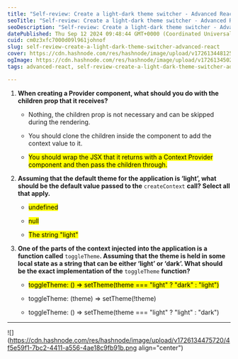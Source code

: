 ```yaml
---
title: "Self-review: Create a light-dark theme switcher - Advanced React"
seoTitle: "Self-review: Create a light-dark theme switcher - Advanced React"
seoDescription: "Self-review: Create a light-dark theme switcher - Advanced React"
datePublished: Thu Sep 12 2024 09:48:44 GMT+0000 (Coordinated Universal Time)
cuid: cm0z3xfc7000d09l961johnof
slug: self-review-create-a-light-dark-theme-switcher-advanced-react
cover: https://cdn.hashnode.com/res/hashnode/image/upload/v1726134481256/826f6535-9e36-4b36-8aac-6a1f449d0537.jpeg
ogImage: https://cdn.hashnode.com/res/hashnode/image/upload/v1726134502767/3d521b63-5aca-49a3-80c8-2438237cd0de.jpeg
tags: advanced-react, self-review-create-a-light-dark-theme-switcher-advanced-react

---
```


1. **When creating a Provider component, what should you do with the children prop that it receives?**
    
    * Nothing, the children prop is not necessary and can be skipped during the rendering.
        
    * You should clone the children inside the component to add the context value to it.
        
    * <mark>You should wrap the JSX that it returns with a Context Provider component and then pass the children through.</mark>
        
2. **Assuming that the default theme for the application is ‘light’, what should be the default value passed to the** `createContext` **call? Select all that apply.**
    
    * <mark>undefined</mark>
        
    * <mark>null</mark>
        
    * <mark>The string "light"</mark>
        
3. **One of the parts of the context injected into the application is a function called** `toggleTheme`**. Assuming that the theme is held in some local state as a string that can be either ‘light’ or ‘dark’. What should be the exact implementation of the** `toggleTheme` **function?**
    
    * <mark>toggleTheme: () =&gt; setTheme(theme === "light" ? "dark" : "light")</mark>
        
    * toggleTheme: (theme) =&gt; setTheme(!theme)
        
    * toggleTheme: () =&gt; setTheme(theme === "light" ? "light" : "dark")
        

---

![](https://cdn.hashnode.com/res/hashnode/image/upload/v1726134475720/4f5e59f1-7bc2-4411-a556-4ae18c9fb91b.png align="center")